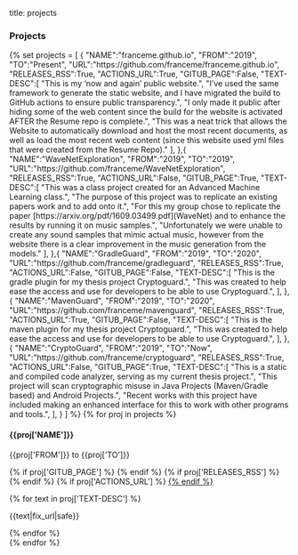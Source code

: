 title: projects

### Projects

<p>
    <div class="container projects-container">
    {%
        set projects = [
            {
                "NAME":"franceme.github.io",
                "FROM":"2019",
                "TO":"Present",
                "URL":"https://github.com/franceme/franceme.github.io",
                "RELEASES_RSS":True,
                "ACTIONS_URL":True,
                "GITUB_PAGE":False,
                "TEXT-DESC":[
                    "This is my ‘now and again’ public website.",
                    "I’ve used the same framework to generate the static website, and I have migrated the build to GitHub actions to ensure public transparency.",
                    "I only made it public after hiding some of the web content since the build for the website is activated AFTER the Resume repo is complete.",
                    "This was a neat trick that allows the Website to automatically download and host the most recent documents, as well as load the most recent web content (since this website used yml files that were created from the Resume Repo)."
                ],
            },{
                "NAME":"WaveNetExploration",
                "FROM":"2019",
                "TO":"2019",
                "URL":"https://github.com/franceme/WaveNetExploration",
                "RELEASES_RSS":True,
                "ACTIONS_URL":False,
                "GITUB_PAGE":True,
                "TEXT-DESC":[
                    "This was a class project created for an Advanced Machine Learning class.",
                    "The purpose of this project was to replicate an existing papers work and to add onto it.",
                    "For this my group chose to replicate the paper [https://arxiv.org/pdf/1609.03499.pdf](WaveNet) and to enhance the results by running it on music samples.",
                    "Unfortunately we were unable to create any sound samples that mimic actual music, however from the website there is a clear improvement in the music generation from the models."
                ],
            },{
                "NAME":"GradleGuard",
                "FROM":"2019",
                "TO":"2020",
                "URL":"https://github.com/franceme/gradleguard",
                "RELEASES_RSS":True,
                "ACTIONS_URL":False,
                "GITUB_PAGE":False,
                "TEXT-DESC":[
                    "This is the gradle plugin for my thesis project Cryptoguard.",
                    "This was created to help ease the access and use for developers to be able to use Cryptoguard.",
                ],
            },{
                "NAME":"MavenGuard",
                "FROM":"2019",
                "TO":"2020",
                "URL":"https://github.com/franceme/mavenguard",
                "RELEASES_RSS":True,
                "ACTIONS_URL":True,
                "GITUB_PAGE":False,
                "TEXT-DESC":[
                    "This is the maven plugin for my thesis project Cryptoguard.",
                    "This was created to help ease the access and use for developers to be able to use Cryptoguard.",
                ],
            },{
                "NAME":"CryptoGuard",
                "FROM":"2019",
                "TO":"Now",
                "URL":"https://github.com/franceme/cryptoguard",
                "RELEASES_RSS":True,
                "ACTIONS_URL":False,
                "GITUB_PAGE":True,
                "TEXT-DESC":[
                    "This is a static and compiled code analyzer, serving as my current thesis project.",
                    "This project will scan cryptographic misuse in Java Projects (Maven/Gradle based) and Android Projects.",
                    "Recent works with this project have included making an enhanced interface for this to work with other programs and tools.",
                ],
            }
        ]
    %}
        {% for proj in projects %}
        <div class="row clearfix layout layout-left">
            <div class="col-xs-12 col-sm-4 col-md-3 col-print-12 details">
                <h4>{{proj['NAME']}}</h4>
                <p>{{proj['FROM']}} to {{proj['TO']}}</p>
                <p class="no-print">
                    <a href="{{proj['URL']}}" target="_blank">
                    <i class="fa fa-github" style="font-size:225%;" title="{{proj['NAME']}} Github Link"></i>
                    </a>
                    {% if proj['GITUB_PAGE'] %}
                    <a href="https://franceme.github.io/{{proj['NAME']}}/" target="_blank">
                    <i class="fab fa-internet-explorer" style="font-size:225%;" title="{{proj['NAME']}} Github Page link"></i>
                    </a>
                    {% endif %}
                    {% if proj['RELEASES_RSS'] %}
                    <a href="{{proj['URL']}}/releases.atom" target="_blank">
                    <i class="fas fa-rss" style="font-size:225%;" title="{{proj['NAME']}} RSS Link"></i>
                    </a>
                    {% endif %}
                    {% if proj['ACTIONS_URL'] %}
                    <a href="{{proj['URL']}}/actions" target="_blank">
                    <i class="fas fa-wrench" style="font-size:225%;" title="{{proj['NAME']}} GitHub Actions"></i>
                    {% endif %}
                    </a>
                </p>
            </div>
            <div class="col-xs-12 col-sm-8 col-md-9 col-print-12">
                {% for text in proj['TEXT-DESC'] %}
                <p>{{text|fix_url|safe}}</p>
                {% endfor %}
            </div>
        </div>
        {% endfor %}
    </div>
</p>
